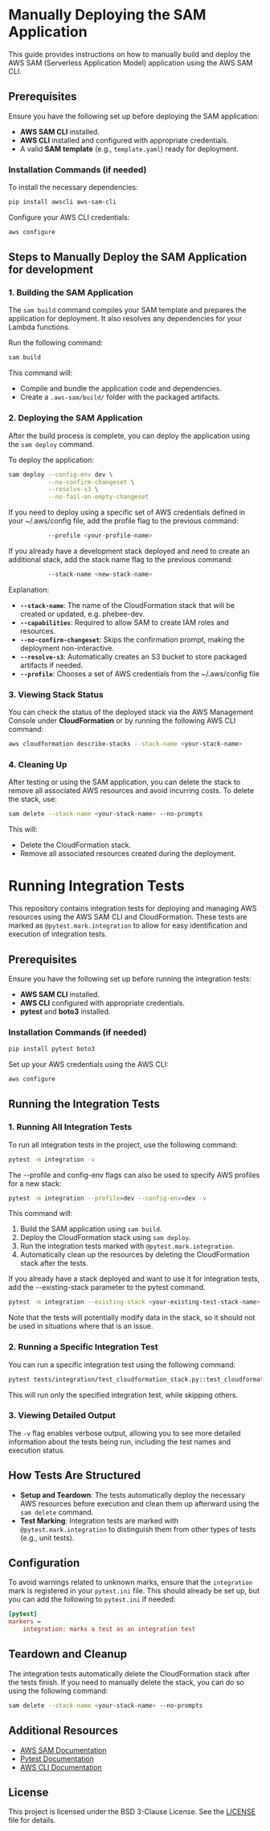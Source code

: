 # Manually Deploying the SAM Application

This guide provides instructions on how to manually build and deploy the AWS SAM (Serverless Application Model) application using the AWS SAM CLI.

## Prerequisites

Ensure you have the following set up before deploying the SAM application:
- **AWS SAM CLI** installed.
- **AWS CLI** installed and configured with appropriate credentials.
- A valid **SAM template** (e.g., `template.yaml`) ready for deployment.

### Installation Commands (if needed)

To install the necessary dependencies:

```bash
pip install awscli aws-sam-cli
```

Configure your AWS CLI credentials:

```bash
aws configure
```

## Steps to Manually Deploy the SAM Application for development

### 1. Building the SAM Application

The `sam build` command compiles your SAM template and prepares the application for deployment. It also resolves any dependencies for your Lambda functions.

Run the following command:

```bash
sam build
```

This command will:
- Compile and bundle the application code and dependencies.
- Create a `.aws-sam/build/` folder with the packaged artifacts.

### 2. Deploying the SAM Application

After the build process is complete, you can deploy the application using the `sam deploy` command.

To deploy the application:

```bash
sam deploy --config-env dev \
           --no-confirm-changeset \
           --resolve-s3 \
           --no-fail-on-empty-changeset
```

If you need to deploy using a specific set of AWS credentials defined in your ~/.aws/config file, add the profile flag to the previous command:

```bash
           --profile <your-profile-name>
```

If you already have a development stack deployed and need to create an additional stack, add the stack name flag to the previous command:

```bash
           --stack-name <new-stack-name>
```

Explanation:
- **`--stack-name`**: The name of the CloudFormation stack that will be created or updated, e.g. phebee-dev.
- **`--capabilities`**: Required to allow SAM to create IAM roles and resources.
- **`--no-confirm-changeset`**: Skips the confirmation prompt, making the deployment non-interactive.
- **`--resolve-s3`**: Automatically creates an S3 bucket to store packaged artifacts if needed.
- **`--profile`**: Chooses a set of AWS credentials from the ~/.aws/config file

### 3. Viewing Stack Status

You can check the status of the deployed stack via the AWS Management Console under **CloudFormation** or by running the following AWS CLI command:

```bash
aws cloudformation describe-stacks --stack-name <your-stack-name>
```

### 4. Cleaning Up

After testing or using the SAM application, you can delete the stack to remove all associated AWS resources and avoid incurring costs. To delete the stack, use:

```bash
sam delete --stack-name <your-stack-name> --no-prompts
```

This will:
- Delete the CloudFormation stack.
- Remove all associated resources created during the deployment.

<h1>Running Integration Tests</h1>

This repository contains integration tests for deploying and managing AWS resources using the AWS SAM CLI and CloudFormation. These tests are marked as `@pytest.mark.integration` to allow for easy identification and execution of integration tests.

## Prerequisites

Ensure you have the following set up before running the integration tests:
- **AWS SAM CLI** installed.
- **AWS CLI** configured with appropriate credentials.
- **pytest** and **boto3** installed.

### Installation Commands (if needed)

```bash
pip install pytest boto3
```

Set up your AWS credentials using the AWS CLI:

```bash
aws configure
```

## Running the Integration Tests

### 1. Running All Integration Tests

To run all integration tests in the project, use the following command:

```bash
pytest -m integration -v
```

The --profile and config-env flags can also be used to specify AWS profiles for a new stack:

```bash
pytest -m integration --profile=dev --config-env=dev -v
```

This command will:
1. Build the SAM application using `sam build`.
2. Deploy the CloudFormation stack using `sam deploy`.
3. Run the integration tests marked with `@pytest.mark.integration`.
4. Automatically clean up the resources by deleting the CloudFormation stack after the tests.

If you already have a stack deployed and want to use it for integration tests, add the --existing-stack parameter to the pytest command.

```bash
pytest -m integration --existing-stack <your-existing-test-stack-name> -v
```

Note that the tests will potentially modify data in the stack, so it should not be used in situations where that is an issue.

### 2. Running a Specific Integration Test

You can run a specific integration test using the following command:

```bash
pytest tests/integration/test_cloudformation_stack.py::test_cloudformation_stack -m integration -v
```

This will run only the specified integration test, while skipping others.

### 3. Viewing Detailed Output

The `-v` flag enables verbose output, allowing you to see more detailed information about the tests being run, including the test names and execution status.

## How Tests Are Structured

- **Setup and Teardown**: The tests automatically deploy the necessary AWS resources before execution and clean them up afterward using the `sam delete` command.
- **Test Marking**: Integration tests are marked with `@pytest.mark.integration` to distinguish them from other types of tests (e.g., unit tests).
  
## Configuration

To avoid warnings related to unknown marks, ensure that the `integration` mark is registered in your `pytest.ini` file. This should already be set up, but you can add the following to `pytest.ini` if needed:

```ini
[pytest]
markers =
    integration: marks a test as an integration test
```

## Teardown and Cleanup

The integration tests automatically delete the CloudFormation stack after the tests finish. If you need to manually delete the stack, you can do so using the following command:

```bash
sam delete --stack-name <your-stack-name> --no-prompts
```

## Additional Resources

- [AWS SAM Documentation](https://docs.aws.amazon.com/serverless-application-model/latest/developerguide/what-is-sam.html)
- [Pytest Documentation](https://docs.pytest.org/en/latest/)
- [AWS CLI Documentation](https://docs.aws.amazon.com/cli/latest/userguide/cli-configure-quickstart.html)

## License

This project is licensed under the BSD 3-Clause License. See the [LICENSE](./LICENSE) file for details.